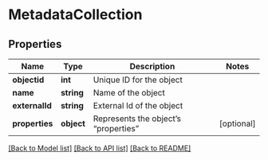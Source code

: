 # MetadataCollection

## Properties
Name | Type | Description | Notes
------------ | ------------- | ------------- | -------------
**objectid** | **int** | Unique ID for the object | 
**name** | **string** | Name of the object | 
**externalId** | **string** | External Id of the object | 
**properties** | **object** | Represents the object’s “properties” | [optional] 

[[Back to Model list]](../README.md#documentation-for-models) [[Back to API list]](../README.md#documentation-for-api-endpoints) [[Back to README]](../README.md)


